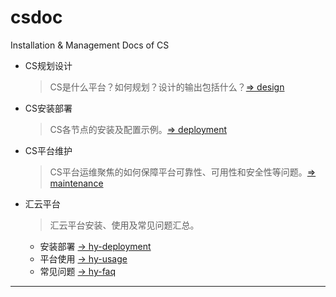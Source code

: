 # csdoc
Installation &amp; Management Docs of CS


- CS规划设计
	> CS是什么平台？如何规划？设计的输出包括什么？[=> design][1]
	
- CS安装部署
	> CS各节点的安装及配置示例。[=> deployment][2]
	
- CS平台维护
	> CS平台运维聚焦的如何保障平台可靠性、可用性和安全性等问题。[=> maintenance][3]
	
- 汇云平台
	> 汇云平台安装、使用及常见问题汇总。
	
	* 安装部署 [-> hy-deployment][4]
	* 平台使用 [-> hy-usage][5]
	* 常见问题 [-> hy-faq][6]

---
[1]: design.md "design.md"
[2]: deployment.md "deployment.md"
[3]: maintenance.md "maintenance.md"
[4]: hy-deployment.md "hy-deployment.md"
[5]: hy-usage.md "hy-usage.md"
[6]: hy-faq.md "hy-faq.md"

